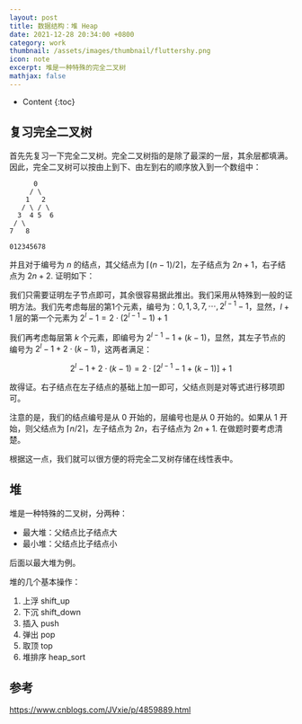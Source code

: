 ```yaml
---
layout: post
title: 数据结构：堆 Heap
date: 2021-12-28 20:34:00 +0800
category: work
thumbnail: /assets/images/thumbnail/fluttershy.png
icon: note
excerpt: 堆是一种特殊的完全二叉树
mathjax: false
---
```


* Content
{:toc}

<!--more-->

## 复习完全二叉树

首先先复习一下完全二叉树。完全二叉树指的是除了最深的一层，其余层都填满。因此，完全二叉树可以按由上到下、由左到右的顺序放入到一个数组中：

```
      0
     / \
    1   2
   / \ / \
  3  4 5  6
 / \
7   8

012345678
```

并且对于编号为 $n$ 的结点，其父结点为 $\lceil (n-1)/2 \rceil$，左子结点为 $2n+1$，右子结点为 $2n+2$. 证明如下：

我们只需要证明左子节点即可，其余很容易据此推出。我们采用从特殊到一般的证明方法。我们先考虑每层的第1个元素，编号为：$0,1,3,7,\cdots,2^{l-1}-1$，显然，$l+1$ 层的第一个元素为 $2^l-1=2\cdot (2^{l-1}-1)+1$

我们再考虑每层第 $k$ 个元素，即编号为 $2^{l-1}-1+(k-1)$，显然，其左子节点的编号为 $2^l-1+2\cdot (k-1)$，这两者满足：

$$
2^l-1+2\cdot (k-1) = 2\cdot [2^{l-1}-1+(k-1)]+1
$$

故得证。右子结点在左子结点的基础上加一即可，父结点则是对等式进行移项即可。

注意的是，我们的结点编号是从 0 开始的，层编号也是从 0 开始的。如果从 1 开始，则父结点为 $\lceil n/2 \rceil$，左子结点为 $2n$，右子结点为 $2n+1$. 在做题时要考虑清楚。

根据这一点，我们就可以很方便的将完全二叉树存储在线性表中。

## 堆

堆是一种特殊的二叉树，分两种：

- 最大堆：父结点比子结点大
- 最小堆：父结点比子结点小

后面以最大堆为例。

堆的几个基本操作：

1. 上浮 shift_up
2. 下沉 shift_down
3. 插入 push
4. 弹出 pop
5. 取顶 top
6. 堆排序 heap_sort

## 参考

<https://www.cnblogs.com/JVxie/p/4859889.html>